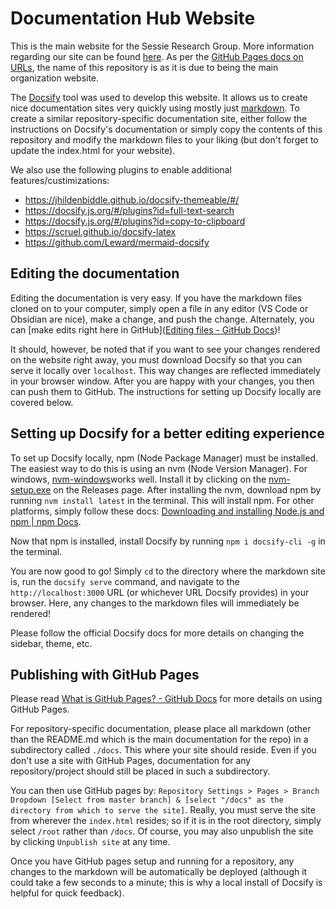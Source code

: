 # Documentation Hub Website

This is the main website for the Sessie Research Group. More information regarding our site can be found [here](https://sessieresearchatsau.github.io/). As per the [GitHub Pages docs on URLs](https://docs.github.com/en/pages/getting-started-with-github-pages/what-is-github-pages#types-of-github-pages-sites), the name of this repository is as it is due to being the main organization website.

The [Docsify](https://docsify.js.org/) tool was used to develop this website. It allows us to create nice documentation sites very quickly using mostly just [markdown]([Markdown](https://sessieresearchatsau.github.io/#/software/markdown)). To create a similar repository-specific documentation site, either follow the instructions on Docsify's documentation or simply copy the contents of this repository and modify the markdown files to your liking (but don't forget to update the index.html for your website).

We also use the following plugins to enable additional features/custimizations:
- <https://jhildenbiddle.github.io/docsify-themeable/#/>
- <https://docsify.js.org/#/plugins?id=full-text-search>
- <https://docsify.js.org/#/plugins?id=copy-to-clipboard>
- <https://scruel.github.io/docsify-latex>
- <https://github.com/Leward/mermaid-docsify>

## Editing the documentation

Editing the documentation is very easy. If you have the markdown files cloned on to your computer, simply open a file in any editor (VS Code or Obsidian are nice), make a change, and push the change. Alternately, you can [make edits right here in GitHub]([Editing files - GitHub Docs](https://docs.github.com/en/repositories/working-with-files/managing-files/editing-files))!

It should, however, be noted that if you want to see your changes rendered on the website right away, you must download Docsify so that you can serve it locally over `localhost`. This way changes are reflected immediately in your browser window. After you are happy with your changes, you then can push them to GitHub. The instructions for setting up Docsify locally are covered below.

## Setting up Docsify for a better editing experience

To set up Docsify locally, npm (Node Package Manager) must be installed. The easiest way to do this is using an nvm (Node Version Manager). For windows, [nvm-windows](https://github.com/coreybutler/nvm-windows)works well. Install it by clicking on the [nvm-setup.exe](https://github.com/coreybutler/nvm-windows/releases/download/1.2.2/nvm-setup.exe) on the Releases page. After installing the nvm, download npm by running `nvm install latest` in the terminal. This will install npm. For other platforms, simply follow these docs: [Downloading and installing Node.js and npm | npm Docs](https://docs.npmjs.com/downloading-and-installing-node-js-and-npm).

Now that npm is installed, install Docsify by running `npm i docsify-cli -g` in the terminal.

You are now good to go! Simply `cd` to the directory where the markdown site is, run the `docsify serve` command, and navigate to the `http://localhost:3000` URL (or whichever URL Docsify provides) in your browser. Here, any changes to the markdown files will immediately be rendered!

Please follow the official Docsify docs for more details on changing the sidebar, theme, etc.

## Publishing with GitHub Pages
Please read [What is GitHub Pages? - GitHub Docs](https://docs.github.com/en/pages/getting-started-with-github-pages/what-is-github-pages) for more details on using GitHub Pages.

For repository-specific documentation, please place all markdown (other than the README.md which is the main documentation for the repo) in a subdirectory called `./docs`. This where your site should reside. Even if you don't use a site with GitHub Pages, documentation for any repository/project should still be placed in such a subdirectory.

You can then use GitHub pages by: `Repository Settings > Pages > Branch Dropdown [Select from master branch] & [select "/docs" as the directory from which to serve the site]`. Really, you must serve the site from wherever the `index.html` resides; so if it is in the root directory, simply select `/root` rather than `/docs`. Of course, you may also unpublish the site by clicking `Unpublish site` at any time.

Once you have GitHub pages setup and running for a repository, any changes to the markdown will be automatically be deployed (although it could take a few seconds to a minute; this is why a local install of Docsify is helpful for quick feedback).
